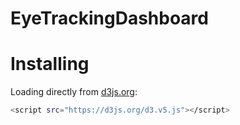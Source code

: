 # EyeTrackingDashboard

# Installing

Loading directly from [d3js.org](https://d3js.org/):

```bash
<script src="https://d3js.org/d3.v5.js"></script>
```